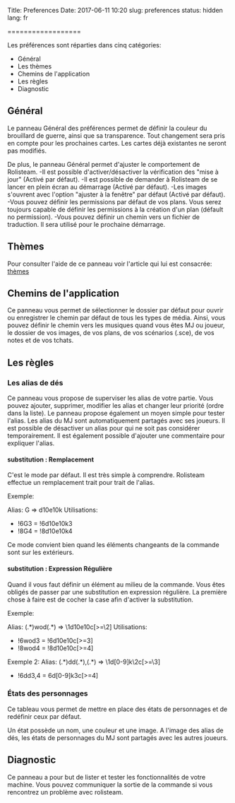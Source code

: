 Title: Preferences
Date: 2017-06-11 10:20
slug: preferences
status: hidden
lang: fr

==================

Les préférences sont réparties dans cinq catégories:

-   Général
-   Les thèmes
-   Chemins de l\'application
-   Les règles
-   Diagnostic

Général
-------

Le panneau Général des préférences permet de définir la couleur du
brouillard de guerre, ainsi que sa transparence. Tout changement sera
pris en compte pour les prochaines cartes. Les cartes déjà existantes ne
seront pas modifiés.

De plus, le panneau Général permet d\'ajuster le comportement de
Rolisteam. -Il est possible d\'activer/désactiver la vérification des
\"mise à jour\" (Activé par défaut). -Il est possible de demander à
Rolisteam de se lancer en plein écran au démarrage (Activé par défaut).
-Les images s\'ouvrent avec l\'option \"ajuster à la fenêtre\" par
défaut (Activé par défaut). -Vous pouvez définir les permissions par
défaut de vos plans. Vous serez toujours capable de définir les
permissions à la création d\'un plan (défault no permission). -Vous
pouvez définir un chemin vers un fichier de traduction. Il sera utilisé
pour le prochaine démarrage.

Thèmes
------

Pour consulter l\'aide de ce panneau voir l\'article qui lui est
consacrée: [thèmes](/thèmes "wikilink")

Chemins de l\'application
-------------------------

Ce panneau vous permet de sélectionner le dossier par défaut pour ouvrir
ou enregistrer le chemin par défaut de tous les types de média. Ainsi,
vous pouvez définir le chemin vers les musiques quand vous êtes MJ ou
joueur, le dossier de vos images, de vos plans, de vos scénarios (.sce),
de vos notes et de vos tchats.

Les règles
----------

### Les alias de dés

Ce panneau vous propose de superviser les alias de votre partie. Vous
pouvez ajouter, supprimer, modifier les alias et changer leur priorité
(ordre dans la liste). Le panneau propose également un moyen simple pour
tester l\'alias. Les alias du MJ sont automatiquement partagés avec ses
joueurs. Il est possible de désactiver un alias pour qui ne soit pas
considérer temporairement. Il est également possible d\'ajouter une
commentaire pour expliquer l\'alias.

#### substitution : Remplacement

C'est le mode par défaut. Il est très simple à comprendre. Rolisteam
effectue un remplacement trait pour trait de l'alias.

Exemple:

Alias: G =\> d10e10k Utilisations:

-   !6G3 = !6d10e10k3
-   !8G4 = !8d10e10k4

Ce mode convient bien quand les éléments changeants de la commande sont
sur les extérieurs.

#### substitution : Expression Régulière

Quand il vous faut définir un élément au milieu de la commande. Vous
êtes obligés de passer par une substitution en expression régulière. La
première chose à faire est de cocher la case afin d'activer la
substitution.

Exemple:

Alias: (.\*)wod(.\*) =\> \\1d10e10c\[\>=\\2\] Utilisations:

-   !6wod3 = !6d10e10c\[\>=3\]
-   !8wod4 = !8d10e10c\[\>=4\]

Exemple 2: Alias: (.\*)dd(.\*),(.\*) =\> \\1d\[0-9\]k\\2c\[\>=\\3\]

-   !6dd3,4 = 6d\[0-9\]k3c\[\>=4\]

### États des personnages

Ce tableau vous permet de mettre en place des états de personnages et de
redéfinir ceux par défaut.

Un état possède un nom, une couleur et une image. A l\'image des alias
de dés, les états de personnages du MJ sont partagés avec les autres
joueurs.

Diagnostic
----------

Ce panneau a pour but de lister et tester les fonctionnalités de votre
machine. Vous pouvez communiquer la sortie de la commande si vous
rencontrez un problème avec rolisteam.
